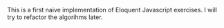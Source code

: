This is a first naive implementation of Eloquent Javascript exercises. I will try to refactor the algorihms later.
